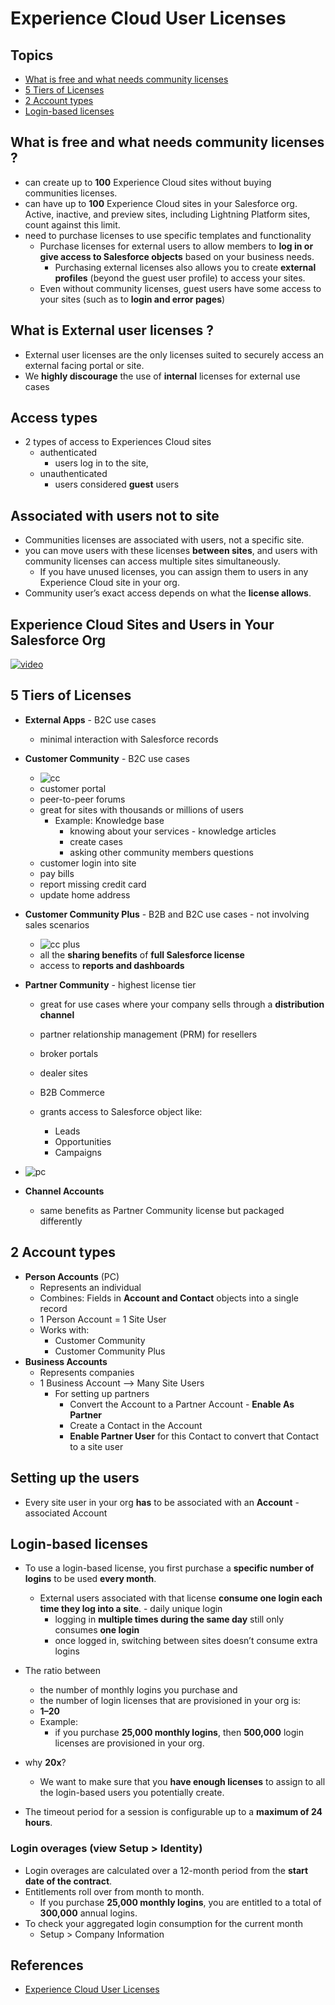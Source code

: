 # Experience Cloud User Licenses

## Topics

- [What is free and what needs community licenses ](#free)
- [5 Tiers of Licenses](#5tiers)
- [2 Account types ](#at)
- [Login-based licenses](#lbl)
<a name='free'></a>
## What is free and what needs community licenses ?
- can create up to **100** Experience Cloud sites without buying communities licenses. 
- can have up to **100** Experience Cloud sites in your Salesforce org. Active, inactive, and preview sites, including Lightning Platform sites, count against this limit.
- need to purchase licenses to use specific templates and functionality
    -  Purchase licenses for external users to allow members to **log in or give access to Salesforce objects** based on your business needs. 
        - Purchasing external licenses also allows you to create **external profiles** (beyond the guest user profile) to access your sites.
    - Even without community licenses, guest users have some access to your sites (such as to **login and error pages**)

## What is External user licenses ?
- External user licenses are the only licenses suited to securely access an external facing portal or site.
- We **highly discourage** the use of **internal** licenses for external use cases


## Access types
-  2 types of access to Experiences Cloud sites
    - authenticated
        - users log in to the site,
    - unauthenticated
        -  users considered **guest** users


## Associated with users not to site
- Communities licenses are associated with users, not a specific site.
- you can move users with these licenses **between sites**, and users with community licenses can access multiple sites simultaneously. 
    - If you have unused licenses, you can assign them to users in any Experience Cloud site in your org.
- Community  user’s exact access depends on what the **license allows**.

## Experience Cloud Sites and Users in Your Salesforce Org
[![video](img/cc-video-1.png)](https://salesforce.vidyard.com/watch/5kixavmXPC372dCZ37Z2dv)

<a name='5tiers'></a>
## 5 Tiers of Licenses
- **External Apps** - B2C use cases
    - minimal interaction with Salesforce records

- **Customer Community** - B2C use cases
    - ![cc](img/cc.png)
    - customer portal
    - peer-to-peer forums
    - great for sites with thousands or millions of users
        - Example: Knowledge base
            - knowing about your services - knowledge articles
            - create cases
            - asking other community members questions
    - customer login into site
    - pay bills
    - report missing credit card
    - update home address
    
- **Customer Community Plus** - B2B and B2C use cases - not involving sales scenarios
    - ![cc plus](img/cc-plus.png)
    - all the **sharing benefits** of **full Salesforce  license**
    - access to **reports and dashboards**
    

- **Partner Community** - highest license tier
    - great for use cases where your company sells through a **distribution channel**
    - partner relationship management (PRM) for resellers
    - broker portals
    - dealer sites
    - B2B Commerce

    - grants access to Salesforce object like:
        - Leads
        - Opportunities
        - Campaigns

- ![pc](img/pc.png)


- **Channel Accounts**
    - same benefits as Partner Community license but packaged differently

<a name='at'></a>
## 2 Account types
- **Person Accounts** (PC)
    - Represents an individual
    - Combines: Fields in **Account and Contact** objects into a single record
    - 1 Person Account = 1 Site User
    - Works with:
        - Customer Community 
        - Customer Community Plus 
- **Business Accounts**
    - Represents companies
    - 1 Business Account --> Many Site Users
        - For setting up partners
            - Convert the Account to a Partner Account - **Enable As Partner**
            - Create a Contact in the Account
            - **Enable Partner User** for this Contact to convert that Contact to a site user




 ## Setting up the users
 - Every site user in your org **has** to be associated with an **Account**  - associated Account

<a name='lbl'></a>
## Login-based licenses

-  To use a login-based license, you first purchase a **specific number of logins** to be used **every month**. 
    - External users associated with that license **consume one login each time they log into a site**. -  daily unique login
        - logging in **multiple times during the same day** still only consumes **one login**
        - once logged in, switching between sites doesn’t consume extra logins
- The ratio between 
  - the number of monthly logins you purchase and 
  - the number of login licenses that are provisioned in your org is:
  - **1–20**
  - Example:
    -  if you purchase **25,000 monthly logins**, then **500,000** login licenses are provisioned in your org.

- why **20x**?
    - We want to make sure that you **have enough licenses** to assign to all the login-based users you potentially create.


- The timeout period for a session is configurable up to a **maximum of 24 hours**.

### Login overages (view Setup > Identity)
- Login overages are calculated over a 12-month period from the **start date of the contract**. 
- Entitlements roll over from month to month. 
    - If you purchase **25,000 monthly logins**, you are entitled to a total of **300,000** annual logins.
- To  check your aggregated login consumption for the current month
    - Setup > Company Information




## References
- [Experience Cloud User Licenses ](https://help.salesforce.com/s/articleView?id=sf.users_license_types_communities.htm&type=5)

